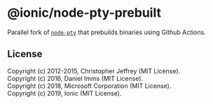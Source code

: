# @ionic/node-pty-prebuilt

Parallel fork of [`node-pty`](https://github.com/microsoft/node-pty) that prebuilds binaries using Github Actions.

## License

Copyright (c) 2012-2015, Christopher Jeffrey (MIT License).<br>
Copyright (c) 2016, Daniel Imms (MIT License).<br>
Copyright (c) 2018, Microsoft Corporation (MIT License).<br>
Copyright (c) 2019, Ionic (MIT License).
